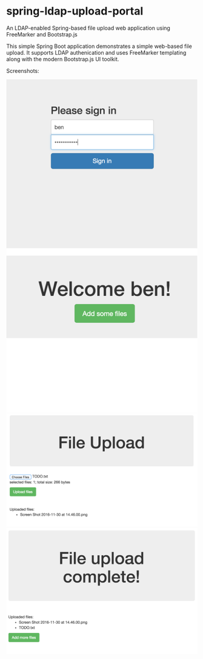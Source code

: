 # spring-ldap-upload-portal
An LDAP-enabled Spring-based file upload web application using FreeMarker and Bootstrap.js

This simple Spring Boot application demonstrates a simple web-based file upload. It supports LDAP authenication and uses FreeMarker templating along with the modern Bootstrap.js UI toolkit.

Screenshots:

![Login](screenshots/login.png?raw=true "Login")
![Home](screenshots/home.png?raw=true "Home")
![Upload](screenshots/upload.png?raw=true "Upload")
![Complete](screenshots/complete.png?raw=true "Complete")


